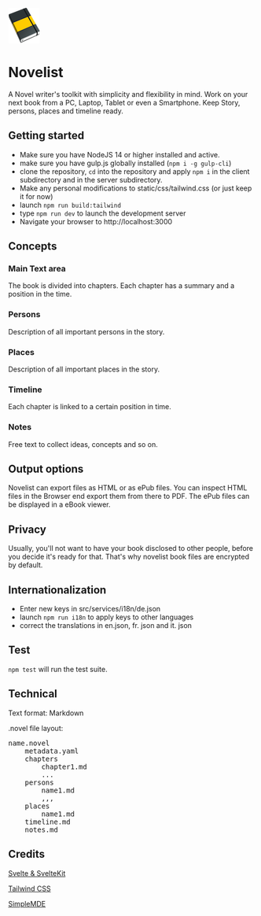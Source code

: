 ![](static/favicon.png) 

# Novelist 

A Novel writer's toolkit with simplicity and flexibility in mind. Work on your next book from a PC, Laptop, Tablet or even a Smartphone. Keep Story, persons, places and timeline ready.

## Getting started

* Make sure you have NodeJS 14 or higher installed and active.
* make sure you have gulp.js globally installed (`npm i -g gulp-cli`)
* clone the repository, `cd` into the repository and apply `npm i` in the client subdirectory and in the server subdirectory.
* Make any personal modifications to static/css/tailwind.css (or just keep it for now)
* launch `npm run build:tailwind`
* type `npm run dev` to launch the development server
* Navigate your browser to http://localhost:3000

## Concepts

### Main Text area

The book is divided into chapters. Each chapter has a summary and a position in the time.

### Persons

Description of all important persons in the story.

### Places

Description of all important places in the story. 

### Timeline

Each chapter is linked to a certain position in time.

### Notes

Free text to collect ideas, concepts and so on.

## Output options

Novelist can export files as HTML or as ePub files. You can inspect HTML files in the Browser end export them from there to PDF. The ePub files can be displayed in a eBook viewer. 

## Privacy

Usually, you'll not want to have your book disclosed to other people, before you decide it's ready for that. That's why novelist book files are encrypted by default.


## Internationalization

* Enter new keys in src/services/i18n/de.json
* launch `npm run i18n` to apply keys to other languages
* correct the translations in en.json, fr. json and it. json

## Test

`npm test` will run the test suite.

## Technical

Text format: Markdown

.novel file layout:

<pre>
name.novel
    metadata.yaml
    chapters
        chapter1.md
        ...
    persons
        name1.md
        ,,, 
    places
        name1.md
    timeline.md    
    notes.md
</pre>    

## Credits

[Svelte & SvelteKit](https://kit.svelte.dev/)

[Tailwind CSS](https://tailwindcss.com/)

[SimpleMDE](https://simplemde.com/)





